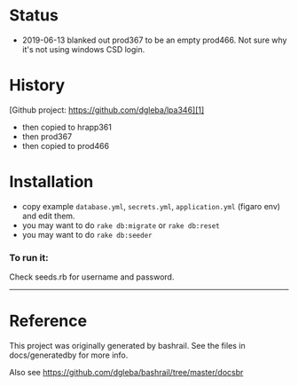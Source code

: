 # Status

- 2019-06-13 blanked out prod367 to be an empty prod466. Not sure why it's not using windows CSD login.

# History

[Github project: https://github.com/dgleba/lpa346][1]

[1]: https://github.com/dgleba/lpa346

- then copied to hrapp361
- then prod367
- then copied to prod466

# Installation

- copy example `database.yml`, `secrets.yml`, `application.yml` (figaro env) and edit them.
- you may want to do `rake db:migrate` or `rake db:reset`
- you may want to do `rake db:seeder`

### To run it:

Check seeds.rb for username and password.

---

# Reference

This project was originally generated by bashrail. See the files in docs/generatedby for more info.

Also see https://github.com/dgleba/bashrail/tree/master/docsbr
